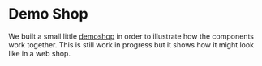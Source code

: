 # Demo Shop

We built a small little [demoshop](https://wertgarantie-demo-shop-dev.herokuapp.com/) in order to illustrate how the components work together.
This is still work in progress but it shows how it might look like in a web shop.